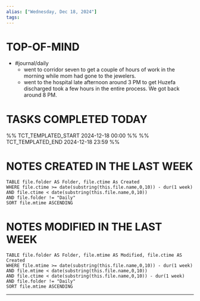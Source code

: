 ```yaml
---
alias: ["Wednesday, Dec 18, 2024"]
tags: 
---
```

# TOP-OF-MIND
-  #journal/daily 
	- went to corridor seven to get a couple of hours of work in the morning while mom had gone to the jewelers.
	- went to the hospital late afternoon around 3 PM to get Huzefa discharged took a few hours in the entire process. We got back around 8 PM.

# TASKS COMPLETED TODAY
%% TCT_TEMPLATED_START 2024-12-18 00:00 %%
%% TCT_TEMPLATED_END 2024-12-18 23:59 %%


# NOTES CREATED IN THE LAST WEEK
``` dataview
TABLE file.folder AS Folder, file.ctime As Created
WHERE file.ctime >= date(substring(this.file.name,0,10)) - dur(1 week) 
AND file.ctime < date(substring(this.file.name,0,10)) 
AND file.folder != "Daily"
SORT file.mtime ASCENDING
```

# NOTES MODIFIED IN THE LAST WEEK
``` dataview
TABLE file.folder AS Folder, file.mtime AS Modified, file.ctime AS Created
WHERE file.mtime >= date(substring(this.file.name,0,10)) - dur(1 week)
AND file.mtime < date(substring(this.file.name,0,10))
AND file.ctime < date(substring(this.file.name,0,10)) - dur(1 week)
AND file.folder != "Daily"
SORT file.mtime ASCENDING
```
---
